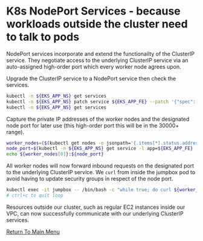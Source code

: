 # K8s NodePort Services - because workloads outside the cluster need to talk to pods

NodePort services incorporate and extend the functionailty of the ClusterIP service.
They negotiate access to the underlying ClusterIP service via an auto-assigned high-order port which every worker node agrees upon.

Upgrade the ClusterIP service to a NodePort service then check the services.
```bash
kubectl -n ${EKS_APP_NS} get services
kubectl -n ${EKS_APP_NS} patch service ${EKS_APP_FE} --patch '{"spec": {"type": "NodePort"}}' # this will auto-assign a high-order port on ALL worker nodes
kubectl -n ${EKS_APP_NS} get services
```

Capture the private IP addresses of the worker nodes and the designated node port for later use (this high-order port this will be in the 30000+ range).
```bash
worker_nodes=($(kubectl get nodes -o jsonpath='{.items[*].status.addresses[?(@.type=="InternalIP")].address}'))
node_port=$(kubectl -n ${EKS_APP_NS} get service -l app=${EKS_APP_FE} -o jsonpath='{.items[0].spec.ports[0].nodePort}')
echo ${worker_nodes[0]}:${node_port}
```

All worker nodes will now forward inbound requests on the designated port to the underlying ClusterIP service.
We `curl` from inside the jumpbox pod to avoid having to update security groups in respect of the node port.
```bash
kubectl exec -it jumpbox -- /bin/bash -c "while true; do curl ${worker_nodes[0]}:${node_port}; done"
# ctrl+c to quit loop
```

Resources outside our cluster, such as regular EC2 instances inside our VPC, can now successfully communicate with our underlying ClusterIP services.

[Return To Main Menu](/README.md)
